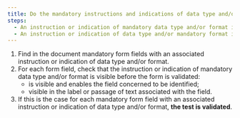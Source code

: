```yaml
---
title: Do the mandatory instructions and indications of data type and/or format meet any of these conditions?
steps:
  - An instruction or indication of mandatory data type and/or format is visible and enables the field concerned to be identified before the form is validated.
  - An instruction or indication of data type and/or mandatory format is visible in the label or [passage of text](#passage-of-text-linked-by-aria-labelledby-or-aria-describedby) associated with the field prior to validation of the form.
---
```


1. Find in the document mandatory form fields with an associated instruction or indication of data type and/or format.
2. For each form field, check that the instruction or indication of mandatory data type and/or format is visible before the form is validated:
   - is visible and enables the field concerned to be identified;
   - visible in the label or passage of text associated with the field.
3. If this is the case for each mandatory form field with an associated instruction or indication of data type and/or format, **the test is validated**.
